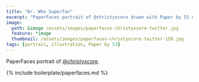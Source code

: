 ```yaml
---
title: "Dr. Who Superfan"
excerpt: "PaperFaces portrait of @christyxcore drawn with Paper by 53 on an iPad."
image: 
  path: &image /assets/images/paperfaces-christyxcore-twitter.jpg 
  feature: *image
  thumbnail: /assets/images/paperfaces-christyxcore-twitter-150.jpg
tags: [portrait, illustration, Paper by 53]
---
```


PaperFaces portrait of [@christyxcore](https://twitter.com/christyxcore).

{% include boilerplate/paperfaces.md %}
